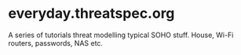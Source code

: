 # everyday.threatspec.org

A series of tutorials threat modelling typical SOHO stuff. House, Wi-Fi routers, passwords, NAS etc.
